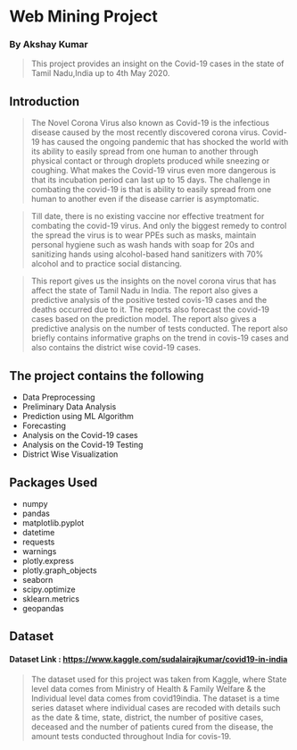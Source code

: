 #  Web Mining Project
###  By Akshay Kumar
> This project provides an insight on the Covid-19 cases in the state of Tamil Nadu,India up to 4th May 2020.


## Introduction
> The Novel Corona Virus also known as Covid-19 is the infectious disease caused by the most recently discovered corona virus. Covid-19 has caused the ongoing pandemic that has shocked the world with its ability to easily spread from one human to another through physical contact or through droplets produced while sneezing or coughing. What makes the Covid-19 virus even more dangerous is that its incubation period can last up to 15 days. The challenge in combating the covid-19 is that is ability to easily spread from one human to another even if the disease carrier is asymptomatic. 

>Till date, there is no existing vaccine nor effective treatment for combating the covid-19 virus. And only the biggest remedy to control the spread the virus is to wear PPEs such as masks, maintain personal hygiene such as wash hands with soap for 20s and sanitizing hands using alcohol-based hand sanitizers with 70% alcohol and to practice social distancing.  

>This report gives us the insights on the novel corona virus that has affect the state of Tamil Nadu in India. The report also gives a predictive analysis of the positive tested covis-19 cases and the deaths occurred due to it. The reports also forecast the covid-19 cases based on the prediction model. The report also gives a predictive analysis on the number of tests conducted. The report also briefly contains informative graphs on the trend in covis-19 cases and also contains the district wise covid-19 cases.  




## The project contains the following
- Data Preprocessing
- Preliminary Data Analysis
- Prediction using ML Algorithm 
- Forecasting 
- Analysis on the Covid-19 cases
- Analysis on the Covid-19 Testing
- District Wise Visualization

## Packages Used
* numpy
* pandas
* matplotlib.pyplot
* datetime
* requests
* warnings
* plotly.express
* plotly.graph_objects
* seaborn
* scipy.optimize
* sklearn.metrics
* geopandas  


## Dataset

#### Dataset Link : https://www.kaggle.com/sudalairajkumar/covid19-in-india  
> The dataset used for this project was taken from Kaggle, where State level data comes from Ministry of Health & Family Welfare & the Individual level data comes from covid19india. The dataset is a time series dataset where individual cases are recoded with details such as the date & time, state, district, the number of positive cases, deceased and the number of patients cured from the disease, the amount tests conducted throughout India for covis-19.
